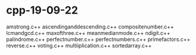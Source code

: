 # cpp-19-09-22
amstrong.c++
ascendinganddescending.c++
compositenumber.c++
lcmandgcd.c++
maxofthree.c++
meanmedianmode.c++
ndigit.c++
palindrome.c++
perfectnumber.c++
perfectnumbers.c++
primefactors.c++
reverse.c++
voting.c++
multiiplication.c++
sortedarray.c++
